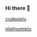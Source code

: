 ### Hi there 👋

<a href="https://codexiptv.com">codexiptv</a>
</b>

<a href="https://platinumiptv.com">platinumiptv</a>
<!--
**codexiptv/codexiptv** is a ✨ _special_ ✨ repository because its `README.md` (this file) appears on your GitHub profile.

Here are some ideas to get you started:

- 🔭 I’m currently working on ...
- 🌱 I’m currently learning ...
- 👯 I’m looking to collaborate on ...
- 🤔 I’m looking for help with ...
- 💬 Ask me about ...
- 📫 How to reach me: ...
- 😄 Pronouns: ...
- ⚡ Fun fact: ...
-->
